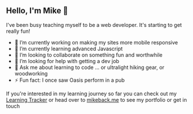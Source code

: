 ## Hello, I'm Mike 👋
I've been busy teaching myself to be a web developer. It's starting to get really fun!<br>

- 🔭 I’m currently working on making my sites more mobile responsive
- 🌱 I’m currently learning advanced Javascript
- 👯 I’m looking to collaborate on something fun and worthwhile
- 🤔 I’m looking for help with getting a dev job
- 💬 Ask me about learning to code ... or ultralight hiking gear, or woodworking
- ⚡ Fun fact: I once saw Oasis perform in a pub

If you're interested in my learning journey so far you can check out my [Learning Tracker][tracker] or head over to [mikeback.me][website] to see my portfolio or get in touch

[tracker]: https://github.com/MakeItBack/Learning-Tracker
[website]: https://www.mikeback.me
